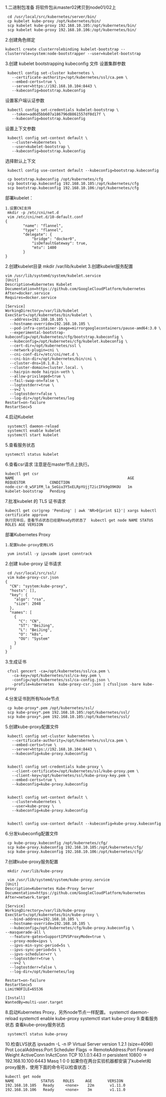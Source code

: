 
1.二进制包准备 将软件包从master02拷贝到node01/02上

     cd /usr/local/src/kubernetes/server/bin/
     cp kubelet kube-proxy /opt/kubernetes/bin/
     scp kubelet kube-proxy 192.168.10.105:/opt/kubernetes/bin/
     scp kubelet kube-proxy 192.168.10.106:/opt/kubernetes/bin/
2.创建角色绑定

    kubectl create clusterrolebinding kubelet-bootstrap --clusterrole=system:node-bootstrapper --user=kubelet-bootstrap
  
3.创建 kubelet bootstrapping kubeconfig 文件 设置集群参数

     kubectl config set-cluster kubernetes \
       --certificate-authority=/opt/kubernetes/ssl/ca.pem \
       --embed-certs=true \
       --server=https://192.168.10.104:8443 \
       --kubeconfig=bootstrap.kubeconfig
   
设置客户端认证参数

     kubectl config set-credentials kubelet-bootstrap \
       --token=ad6d5bb607a186796d8861557df0d17f \
       --kubeconfig=bootstrap.kubeconfig

设置上下文参数

     kubectl config set-context default \
       --cluster=kubernetes \
       --user=kubelet-bootstrap \
       --kubeconfig=bootstrap.kubeconfig
  
选择默认上下文

     kubectl config use-context default --kubeconfig=bootstrap.kubeconfig
    
     cp bootstrap.kubeconfig /opt/kubernetes/cfg
     scp bootstrap.kubeconfig 192.168.10.105:/opt/kubernetes/cfg
     scp bootstrap.kubeconfig 192.168.10.106:/opt/kubernetes/cfg

部署kubelet：

    1.设置CNI支持
     mkdir -p /etc/cni/net.d
     vim /etc/cni/net.d/10-default.conf
    {
            "name": "flannel",
            "type": "flannel",
            "delegate": {
                "bridge": "docker0",
                "isDefaultGateway": true,
                "mtu": 1400
            }
    }


2.创建kubelet目录
    mkdir /var/lib/kubelet
3.创建kubelet服务配置

    vim /usr/lib/systemd/system/kubelet.service
    [Unit]
    Description=Kubernetes Kubelet
    Documentation=https://github.com/GoogleCloudPlatform/kubernetes
    After=docker.service
    Requires=docker.service
    
    [Service]
    WorkingDirectory=/var/lib/kubelet
    ExecStart=/opt/kubernetes/bin/kubelet \
      --address=192.168.10.105 \
      --hostname-override=192.168.10.105 \
      --pod-infra-container-image=mirrorgooglecontainers/pause-amd64:3.0 \
      --experimental-bootstrap-kubeconfig=/opt/kubernetes/cfg/bootstrap.kubeconfig \
      --kubeconfig=/opt/kubernetes/cfg/kubelet.kubeconfig \
      --cert-dir=/opt/kubernetes/ssl \
      --network-plugin=cni \
      --cni-conf-dir=/etc/cni/net.d \
      --cni-bin-dir=/opt/kubernetes/bin/cni \
      --cluster-dns=10.1.0.2 \
      --cluster-domain=cluster.local. \
      --hairpin-mode hairpin-veth \
      --allow-privileged=true \
      --fail-swap-on=false \
      --logtostderr=true \
      --v=2 \
      --logtostderr=false \
      --log-dir=/opt/kubernetes/log
    Restart=on-failure
    RestartSec=5
4.启动Kubelet

     systemctl daemon-reload
     systemctl enable kubelet
     systemctl start kubelet
5.查看服务状态

    systemctl status kubelet
6.查看csr请求 注意是在master节点上执行。

    kubectl get csr
    NAME                                                   AGE       REQUESTOR           CONDITION
    node-csr-0_w5F1FM_la_SeGiu3Y5xELRpYUjjT2icIFk9gO9KOU   1m        kubelet-bootstrap   Pending
7.批准kubelet 的 TLS 证书请求

    kubectl get csr|grep 'Pending' | awk 'NR>0{print $1}'| xargs kubectl certificate approve
    执行完毕后，查看节点状态已经是Ready的状态了  kubectl get node NAME STATUS ROLES AGE VERSION

部署Kubernetes Proxy

    1.配置kube-proxy使用LVS
    
     yum install -y ipvsadm ipset conntrack
2.创建 kube-proxy 证书请求
    
     cd /usr/local/src/ssl/
     vim kube-proxy-csr.json
    {
      "CN": "system:kube-proxy",
      "hosts": [],
      "key": {
        "algo": "rsa",
        "size": 2048
      },
      "names": [
        {
          "C": "CN",
          "ST": "BeiJing",
          "L": "BeiJing",
          "O": "k8s",
          "OU": "System"
        }
      ]
    }
3.生成证书
    
     cfssl gencert -ca=/opt/kubernetes/ssl/ca.pem \
       -ca-key=/opt/kubernetes/ssl/ca-key.pem \
       -config=/opt/kubernetes/ssl/ca-config.json \
       -profile=kubernetes  kube-proxy-csr.json | cfssljson -bare kube-proxy
4.分发证书到所有Node节点
    
     cp kube-proxy*.pem /opt/kubernetes/ssl/
     scp kube-proxy*.pem 192.168.10.105:/opt/kubernetes/ssl/
     scp kube-proxy*.pem 192.168.10.105:/opt/kubernetes/ssl/
5.创建kube-proxy配置文件
    
     kubectl config set-cluster kubernetes \
       --certificate-authority=/opt/kubernetes/ssl/ca.pem \
       --embed-certs=true \
       --server=https://192.168.10.104:8443 \
       --kubeconfig=kube-proxy.kubeconfig

    
     kubectl config set-credentials kube-proxy \
       --client-certificate=/opt/kubernetes/ssl/kube-proxy.pem \
       --client-key=/opt/kubernetes/ssl/kube-proxy-key.pem \
       --embed-certs=true \
       --kubeconfig=kube-proxy.kubeconfig
    
    
     kubectl config set-context default \
       --cluster=kubernetes \
       --user=kube-proxy \
       --kubeconfig=kube-proxy.kubeconfig
    
    
     kubectl config use-context default --kubeconfig=kube-proxy.kubeconfig
   
6.分发kubeconfig配置文件
    
     cp kube-proxy.kubeconfig /opt/kubernetes/cfg/
     scp kube-proxy.kubeconfig 192.168.10.105:/opt/kubernetes/cfg/
     scp kube-proxy.kubeconfig 192.168.10.106:/opt/kubernetes/cfg/
7.创建kube-proxy服务配置
    
     mkdir /var/lib/kube-proxy
    
     vim /usr/lib/systemd/system/kube-proxy.service
    [Unit]
    Description=Kubernetes Kube-Proxy Server
    Documentation=https://github.com/GoogleCloudPlatform/kubernetes
    After=network.target
    
    [Service]
    WorkingDirectory=/var/lib/kube-proxy
    ExecStart=/opt/kubernetes/bin/kube-proxy \
      --bind-address=192.168.10.105 \
      --hostname-override=192.168.10.105 \
      --kubeconfig=/opt/kubernetes/cfg/kube-proxy.kubeconfig \
    --masquerade-all \
      --feature-gates=SupportIPVSProxyMode=true \
      --proxy-mode=ipvs \
      --ipvs-min-sync-period=5s \
      --ipvs-sync-period=5s \
      --ipvs-scheduler=rr \
      --logtostderr=true \
      --v=2 \
      --logtostderr=false \
      --log-dir=/opt/kubernetes/log
    
    Restart=on-failure
    RestartSec=5
    LimitNOFILE=65536
    
    [Install]
    WantedBy=multi-user.target
 8.启动Kubernetes Proxy，另外node节点一样配置。
     systemctl daemon-reload
     systemctl enable kube-proxy
     systemctl start kube-proxy
9.查看服务状态 查看kube-proxy服务状态
    
     systemctl status kube-proxy
    
10.检查LVS状态
    ipvsadm -L -n
    IP Virtual Server version 1.2.1 (size=4096)
    Prot LocalAddress:Port Scheduler Flags
      -> RemoteAddress:Port           Forward Weight ActiveConn InActConn
    TCP  10.1.0.1:443 rr persistent 10800
      -> 192.168.10.100:6443           Masq    1      0          0
    如果你在两台实验机器都安装了kubelet和proxy服务，使用下面的命令可以检查状态：
    
    kubectl get node
    NAME            STATUS    ROLES     AGE       VERSION
    192.168.10.105   Ready     <none>    22m       v1.11.0
    192.168.10.106   Ready     <none>    3m        v1.11.0